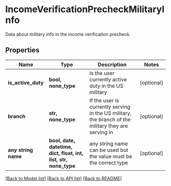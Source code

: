 # IncomeVerificationPrecheckMilitaryInfo

Data about military info in the income verification precheck.

## Properties
Name | Type | Description | Notes
------------ | ------------- | ------------- | -------------
**is_active_duty** | **bool, none_type** | Is the user currently active duty in the US military | [optional] 
**branch** | **str, none_type** | If the user is currently serving in the US military, the branch of the military they are serving in | [optional] 
**any string name** | **bool, date, datetime, dict, float, int, list, str, none_type** | any string name can be used but the value must be the correct type | [optional]

[[Back to Model list]](../README.md#documentation-for-models) [[Back to API list]](../README.md#documentation-for-api-endpoints) [[Back to README]](../README.md)


